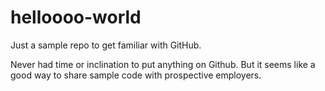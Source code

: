 # helloooo-world
Just a sample repo to get familiar with GitHub.

Never had time or inclination to put anything on Github. But it seems like a good way to share sample code with prospective employers.
